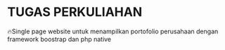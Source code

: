 # TUGAS PERKULIAHAN

🔥Single page website untuk menampilkan portofolio perusahaan dengan framework boostrap dan php native
